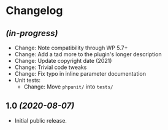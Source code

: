 # Changelog

## _(in-progress)_
* Change: Note compatibility through WP 5.7+
* Change: Add a tad more to the plugin's longer description
* Change: Update copyright date (2021)
* Change: Trivial code tweaks
* Change: Fix typo in inline parameter documentation
* Unit tests:
    * Change: Move `phpunit/` into `tests/`

## 1.0 _(2020-08-07)_
* Initial public release.